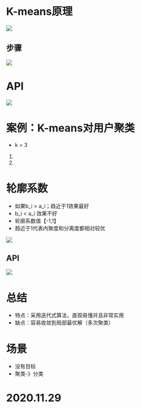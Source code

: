 # K-means原理

![](http://img.wangzun233.top/%E9%BB%91%E9%A9%AC%E6%9C%BA%E5%99%A8%E5%AD%A6%E4%B9%A015_1.png)

## 步骤

![](http://img.wangzun233.top/%E9%BB%91%E9%A9%AC%E6%9C%BA%E5%99%A8%E5%AD%A6%E4%B9%A015_2.png)

# API

![](http://img.wangzun233.top/%E9%BB%91%E9%A9%AC%E6%9C%BA%E5%99%A8%E5%AD%A6%E4%B9%A015_3.png)

# 案例：K-means对用户聚类

- k = 3

1. 
2. 

# 轮廓系数

- 如果b_i > a_i；趋近于1效果最好
- b_i < a_i 效果不好
- 轮廓系数值【-1,1】
- 趋近于1代表内聚度和分离度都相对较优

![](http://img.wangzun233.top/%E9%BB%91%E9%A9%AC%E6%9C%BA%E5%99%A8%E5%AD%A6%E4%B9%A015_4.png)

## API

![](http://img.wangzun233.top/%E9%BB%91%E9%A9%AC%E6%9C%BA%E5%99%A8%E5%AD%A6%E4%B9%A015_5.png)

# 总结

- 特点：采用迭代式算法，直观易懂并且非常实用
- 缺点：容易收敛到局部最优解（多次聚类）

# 场景

- 没有目标
- 聚类-》分类



# 2020.11.29